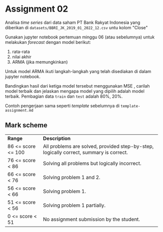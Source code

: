 # Assignment 02

Analisa _time series_ dari data saham PT Bank Rakyat Indonesia 
yang diberikan di `datasets/BBRI_JK_2019_01_2022_12.csv` untu
kolom "Close"

Gunakan jupyter notebook pertemuan minggu 06 (atau sebelumnya)
untuk melakukan _forecast_ dengan model berikut:
1. rata-rata
2. nilai akhir
3. ARMA (jika memungkinkan)

Untuk model ARMA ikuti langkah-langkah yang telah disediakan di dalam  
jupyter notebook.

Bandingkan hasil dari ketiga model tersebut menggunakan MSE ,
carilah model terbaik dan jelaskan mengapa model yang dipilih
adalah model terbaik. Pembagian data `train` dan `test`
adalah 80%, 20%.

Contoh pengerjaan sama seperti _template_ sebelumnya di `template-assignment.md`

## Mark scheme
<table>
   <tr>
      <td> <b>Range</b>
      <td> <b>Description</b>
   <tr>
      <td> 86 <= score <= 100
      <td> All problems are solved, provided step-by-step, logically correct,
           summary is correct.
   <tr>
      <td> 76 <= score < 86 
      <td> Solving all problems but logically incorrect.
   <tr>
      <td> 66 <= score < 76 
      <td> Solving problem 1 and 2.
   <tr>
      <td> 56 <= score < 66 
      <td> Solving problem 1.
   <tr>
      <td> 51 <= score < 56 
      <td> Solving problem 1 partially.
   <tr>
      <td> 0 <= score < 51 
      <td> No assignment submission by the student.
</table>
